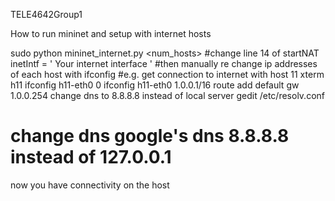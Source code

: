 TELE4642Group1

How to run mininet and setup with internet hosts

sudo python mininet_internet.py <num switches> <num_hosts>
#change line 14 of startNAT inetIntf = ' Your internet interface '
#then manually re change ip addresses of each host with ifconfig
#e.g. get connection to internet with host 11
xterm h11
ifconfig h11-eth0 0
ifconfig h11-eth0 1.0.0.1/16
route add default gw 1.0.0.254
change dns to 8.8.8.8 instead of local server
gedit /etc/resolv.conf 
# change dns google's dns 8.8.8.8 instead of 127.0.0.1
now you have connectivity on the host
